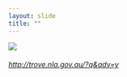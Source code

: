 ```yaml
---
layout: slide
title: ""
---
```



<section>
<a class="stretch" href="http://trove.nla.gov.au/?q&adv=y"><img class="rotate-right" src="{{ site.baseurl }}/assets/images/advanced-search.png"></a>
<h6 class="rotate-right"><a class="external" href="http://trove.nla.gov.au/?q&adv=y">http://trove.nla.gov.au/?q&adv=y</a></h6>
</section>
